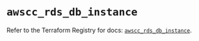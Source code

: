 # `awscc_rds_db_instance`

Refer to the Terraform Registry for docs: [`awscc_rds_db_instance`](https://registry.terraform.io/providers/hashicorp/awscc/0.70.0/docs/resources/rds_db_instance).
